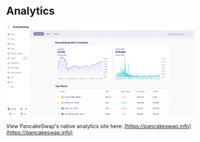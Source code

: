 # Analytics



![](<../../.gitbook/assets/image (156) (1) (1) (1) (1).png>)

View PancakeSwap's native analytics site here: [https://pancakeswap.info](https://pancakeswap.info)

